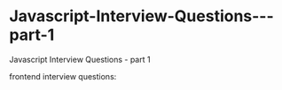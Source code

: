# Javascript-Interview-Questions---part-1
Javascript Interview Questions - part 1

frontend interview questions:
